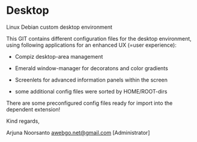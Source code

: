# Desktop
Linux Debian custom desktop environment

This GIT contains different configuration files for the desktop environment, using following applications for an enhanced UX (=user experience):

+ Compiz desktop-area management
+ Emerald window-manager for decoratons and color gradients
+ Screenlets for advanced information panels within the screen

+ some additional config files were sorted by HOME/ROOT-dirs

There are some preconfigured config files ready for import into the dependent extension!


Kind regards,

Arjuna Noorsanto <awebgo.net@gmail.com>
[Administrator]
